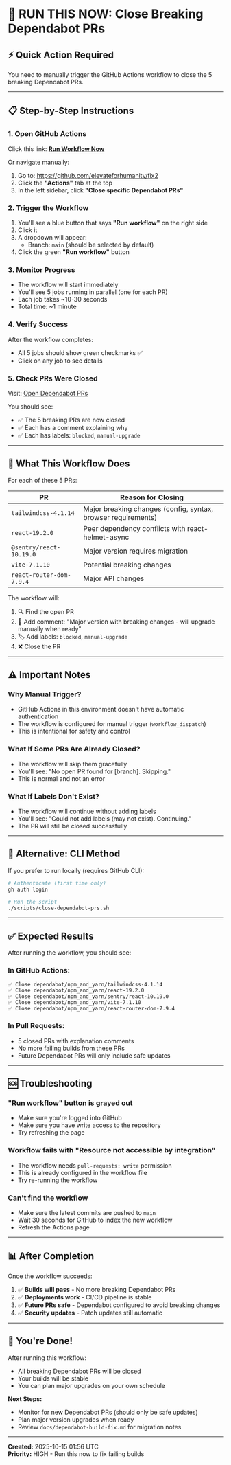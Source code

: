 # 🚀 RUN THIS NOW: Close Breaking Dependabot PRs

## ⚡ Quick Action Required

You need to manually trigger the GitHub Actions workflow to close the 5 breaking Dependabot PRs.

---

## 📋 Step-by-Step Instructions

### 1. Open GitHub Actions
Click this link: [**Run Workflow Now**](https://github.com/elevateforhumanity/fix2/actions/workflows/close-dependabot-prs.yml)

Or navigate manually:
1. Go to: https://github.com/elevateforhumanity/fix2
2. Click the **"Actions"** tab at the top
3. In the left sidebar, click **"Close specific Dependabot PRs"**

### 2. Trigger the Workflow
1. You'll see a blue button that says **"Run workflow"** on the right side
2. Click it
3. A dropdown will appear:
   - Branch: `main` (should be selected by default)
4. Click the green **"Run workflow"** button

### 3. Monitor Progress
- The workflow will start immediately
- You'll see 5 jobs running in parallel (one for each PR)
- Each job takes ~10-30 seconds
- Total time: ~1 minute

### 4. Verify Success
After the workflow completes:
- All 5 jobs should show green checkmarks ✅
- Click on any job to see details

### 5. Check PRs Were Closed
Visit: [Open Dependabot PRs](https://github.com/elevateforhumanity/fix2/pulls?q=is:pr+author:app/dependabot+is:open)

You should see:
- ✅ The 5 breaking PRs are now closed
- ✅ Each has a comment explaining why
- ✅ Each has labels: `blocked`, `manual-upgrade`

---

## 🎯 What This Workflow Does

For each of these 5 PRs:

| PR | Reason for Closing |
|----|-------------------|
| `tailwindcss-4.1.14` | Major breaking changes (config, syntax, browser requirements) |
| `react-19.2.0` | Peer dependency conflicts with react-helmet-async |
| `@sentry/react-10.19.0` | Major version requires migration |
| `vite-7.1.10` | Potential breaking changes |
| `react-router-dom-7.9.4` | Major API changes |

The workflow will:
1. 🔍 Find the open PR
2. 💬 Add comment: "Major version with breaking changes - will upgrade manually when ready"
3. 🏷️ Add labels: `blocked`, `manual-upgrade`
4. ❌ Close the PR

---

## ⚠️ Important Notes

### Why Manual Trigger?
- GitHub Actions in this environment doesn't have automatic authentication
- The workflow is configured for manual trigger (`workflow_dispatch`)
- This is intentional for safety and control

### What If Some PRs Are Already Closed?
- The workflow will skip them gracefully
- You'll see: "No open PR found for [branch]. Skipping."
- This is normal and not an error

### What If Labels Don't Exist?
- The workflow will continue without adding labels
- You'll see: "Could not add labels (may not exist). Continuing."
- The PR will still be closed successfully

---

## 🔄 Alternative: CLI Method

If you prefer to run locally (requires GitHub CLI):

```bash
# Authenticate (first time only)
gh auth login

# Run the script
./scripts/close-dependabot-prs.sh
```

---

## ✅ Expected Results

After running the workflow, you should see:

### In GitHub Actions:
```
✅ Close dependabot/npm_and_yarn/tailwindcss-4.1.14
✅ Close dependabot/npm_and_yarn/react-19.2.0
✅ Close dependabot/npm_and_yarn/sentry/react-10.19.0
✅ Close dependabot/npm_and_yarn/vite-7.1.10
✅ Close dependabot/npm_and_yarn/react-router-dom-7.9.4
```

### In Pull Requests:
- 5 closed PRs with explanation comments
- No more failing builds from these PRs
- Future Dependabot PRs will only include safe updates

---

## 🆘 Troubleshooting

### "Run workflow" button is grayed out
- Make sure you're logged into GitHub
- Make sure you have write access to the repository
- Try refreshing the page

### Workflow fails with "Resource not accessible by integration"
- The workflow needs `pull-requests: write` permission
- This is already configured in the workflow file
- Try re-running the workflow

### Can't find the workflow
- Make sure the latest commits are pushed to `main`
- Wait 30 seconds for GitHub to index the new workflow
- Refresh the Actions page

---

## 📊 After Completion

Once the workflow succeeds:

1. ✅ **Builds will pass** - No more breaking Dependabot PRs
2. ✅ **Deployments work** - CI/CD pipeline is stable
3. ✅ **Future PRs safe** - Dependabot configured to avoid breaking changes
4. ✅ **Security updates** - Patch updates still automatic

---

## 🎉 You're Done!

After running this workflow:
- All breaking Dependabot PRs will be closed
- Your builds will be stable
- You can plan major upgrades on your own schedule

**Next Steps:**
- Monitor for new Dependabot PRs (should only be safe updates)
- Plan major version upgrades when ready
- Review `docs/dependabot-build-fix.md` for migration notes

---

**Created:** 2025-10-15 01:56 UTC  
**Priority:** HIGH - Run this now to fix failing builds
